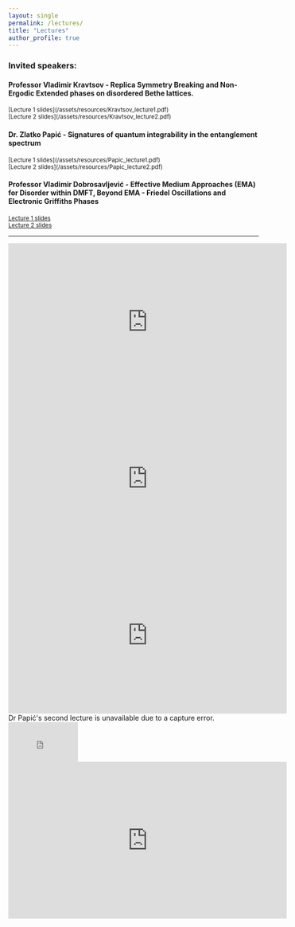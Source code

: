 ```yaml
---
layout: single
permalink: /lectures/
title: "Lectures"
author_profile: true
---
```

<h3>Invited speakers: </h3>
<h4>Professor Vladimir Kravtsov - Replica Symmetry Breaking and Non-Ergodic Extended phases on disordered Bethe lattices.</h4>
<sub>[Lecture 1 slides](/assets/resources/Kravtsov_lecture1.pdf) <br />[Lecture 2 slides](/assets/resources/Kravtsov_lecture2.pdf) <br /> </sub>

<h4>Dr. Zlatko Papić - Signatures of quantum integrability in the entanglement spectrum</h4>
<sub>[Lecture 1 slides](/assets/resources/Papic_lecture1.pdf) <br />[Lecture 2 slides](/assets/resources/Papic_lecture2.pdf) <br /> </sub>

<h4>Professor Vladimir Dobrosavljević - Effective Medium Approaches (EMA) for Disorder within DMFT, Beyond EMA - Friedel Oscillations and Electronic Griffiths Phases </h4>

<sub>[Lecture 1 slides](/assets/resources/Dobrosavljevic_lecture1.pdf) <br />[Lecture 2 slides](/assets/resources/Dobrosavljevic_lecture2.pdf) <br /> </sub>



---
<iframe width="560" height="315" src="https://www.youtube.com/embed/QY845TIBJx8" frameborder="0" allowfullscreen></iframe> <br />
<iframe width="560" height="315" src="https://www.youtube.com/embed/gewpDB0haM0" frameborder="0" allowfullscreen></iframe> <br />
<iframe width="560" height="315" src="https://www.youtube.com/embed/94OBym1R6Fc" frameborder="0" allowfullscreen></iframe> <br />
Dr Papić's second lecture is unavailable due to a capture error. 

<iframe width="140" height="80" src="https://www.youtube.com/embed/gezq1A0i_YM" frameborder="0" allowfullscreen></iframe>  <br />
<iframe width="560" height="315" src="https://www.youtube.com/embed/spoxQFnsREY" frameborder="0" allowfullscreen></iframe>
